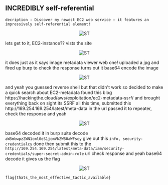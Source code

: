 ## INCREDIBLY self-referential 

```
decription : Discover my newest EC2 web service – it features an impressively self-referential element!
```

<p align="center">
<img src="https://github.com/0xm1cr0/Ecowas-CTF2023-QualifyRound/blob/main/web/img/incredible%201.jpg" alt="ST"/>
</p>

lets get to it, EC2-instance??  vists the site 

<p align="center">
<img src="https://github.com/0xm1cr0/Ecowas-CTF2023-QualifyRound/blob/main/web/img/site.jpg" alt="ST"/>
</p>

 it does  just as it says image metadata viewer web one! uploaded a jpg and fired up burp to check the response turns out it base64 encode the image 

<p align="center">
<img src="https://github.com/0xm1cr0/Ecowas-CTF2023-QualifyRound/blob/main/web/img/burp%201.jpg" alt="ST"/>
</p>
and yeah you guessed reverse shell but that didn't work so decided to make a quick search about EC2-metadata found this blog https://hackingthe.cloud/aws/exploitation/ec2-metadata-ssrf/ and brought everything back on sight its SSRF all this time,  submitted this http://169.254.169.254/latest/meta-data in the url passed it to repeater, check the response and yeah 

<p align="center">
<img src="https://github.com/0xm1cr0/Ecowas-CTF2023-QualifyRound/blob/main/web/img/first%20bse.jpg" alt="ST"/>
</p>

base64 decoded it in burp suite decode ```aW5mbwpzZWN1cml0eS1jcmVkZW50aWFscy```  give out this ```info, security-credentialcy``` done then submit this to the ```http://169.254.169.254/latest/meta-data/iam/security-credentials/super-secret-admin-role```  url check response and yeah base64 decode it gives us the flag  

<p align="center">
<img src="https://github.com/0xm1cr0/Ecowas-CTF2023-QualifyRound/blob/main/web/img/final%20flag.jpg" alt="ST"/>
</p>


```
flag{thats_the_most_effective_tactic_available}
```

